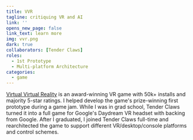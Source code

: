 ```yaml
---
title: VVR
tagline: critiquing VR and AI
link: ''
opens_new_page: false
link_text: learn more
img: vvr.png
dark: true
collaborators: [Tender Claws]
roles:
  - 1st Prototype
  - Multi-platform Architecture
categories:
  - game
---
```


[Virtual Virtual Reality](https://tenderclaws.com/vvr) is an award-winning VR game with 50k+ installs and majority 5-star ratings. I helped develop the game's prize-winning first prototype during a game jam. While I was in grad school, Tender Claws turned it into a full game for Google's Daydream VR headset with backing from Google. After I graduated, I joined Tender Claws full-time and rearchitected the game to support different VR/desktop/console platforms and control schemes.
